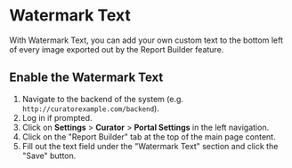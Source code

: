 # Watermark Text

With Watermark Text, you can add your own custom text to the bottom left of every image exported out by the Report
Builder feature.

## Enable the Watermark Text

1. Navigate to the backend of the system (e.g. `http://curatorexample.com/backend`).
2. Log in if prompted.
3. Click on **Settings** > **Curator** > **Portal Settings** in the left navigation.
4. Click on the "Report Builder" tab at the top of the main page content.
5. Fill out the text field under the "Watermark Text" section and click the "Save" button.
